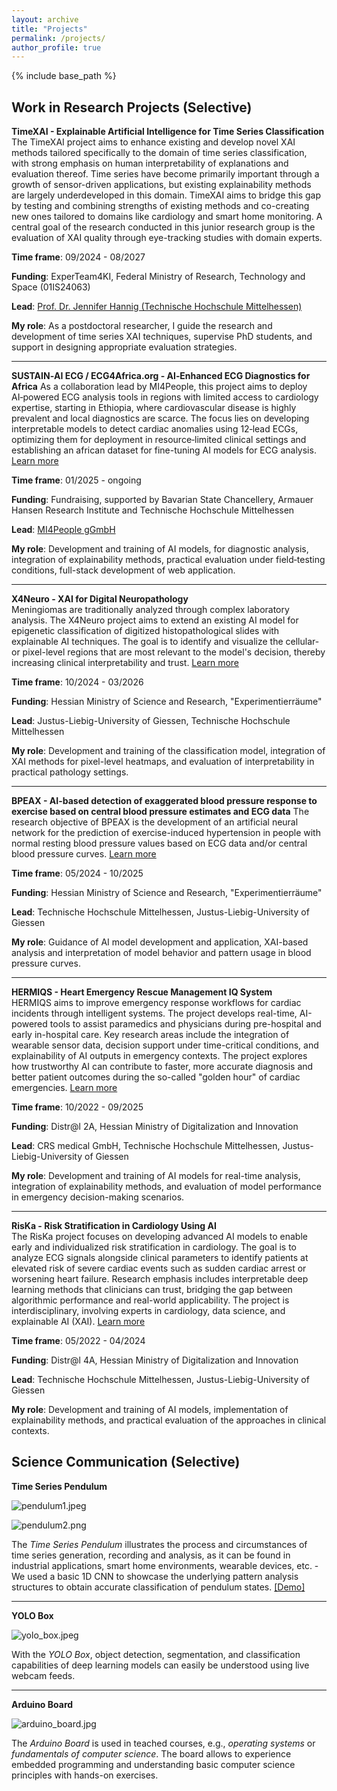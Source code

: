```yaml
---
layout: archive
title: "Projects"
permalink: /projects/
author_profile: true
---
```


{% include base_path %}

## Work in Research Projects (Selective)

**TimeXAI - Explainable Artificial Intelligence for Time Series Classification**
  The TimeXAI project aims to enhance existing and develop novel XAI methods tailored specifically to the domain of time series classification, with strong emphasis on human interpretability of explanations and evaluation thereof. Time series have become primarily important through a growth of sensor-driven applications, but existing explainability methods are largely underdeveloped in this domain. TimeXAI aims to bridge this gap by testing and combining strengths of existing methods and co-creating new ones tailored to domains like cardiology and smart home monitoring. A central goal of the research conducted in this junior research group is the evaluation of XAI quality through eye-tracking studies with domain experts.

**Time frame**: 09/2024 - 08/2027

**Funding**: ExperTeam4KI, Federal Ministry of Research, Technology and Space (01IS24063)

**Lead**: [Prof. Dr. Jennifer Hannig (Technische Hochschule Mittelhessen)](https://www.thm.de/mnd/jennifer-hannig)

**My role**: As a postdoctoral researcher, I guide the research and development of time series XAI techniques, supervise PhD students, and support in designing appropriate evaluation strategies.

---

**SUSTAIN‑AI ECG / ECG4Africa.org - AI‑Enhanced ECG Diagnostics for Africa**
  As a collaboration lead by MI4People, this project aims to deploy AI‑powered ECG analysis tools in regions with limited access to cardiology expertise, starting in Ethiopia, where cardiovascular disease is highly prevalent and local diagnostics are scarce. The focus lies on developing interpretable models to detect cardiac anomalies using 12‑lead ECGs, optimizing them for deployment in resource‑limited clinical settings and establishing an african dataset for fine-tuning AI models for ECG analysis. [Learn more](https://mi4people.org/sustain-ai-ecg)
  
**Time frame**: 01/2025 - ongoing

**Funding**: Fundraising, supported by Bavarian State Chancellery, Armauer Hansen Research Institute and Technische Hochschule Mittelhessen 

**Lead**: [MI4People gGmbH](https://www.mi4people.org/)

**My role**: Development and training of AI models, for diagnostic analysis, integration of explainability methods, practical evaluation under field‑testing conditions, full-stack development of web application.

---

**X4Neuro - XAI for Digital Neuropathology**  
  Meningiomas are traditionally analyzed through complex laboratory analysis. The X4Neuro project aims to extend an existing AI model for epigenetic classification of digitized histopathological slides with explainable AI techniques. The goal is to identify and visualize the cellular- or pixel-level regions that are most relevant to the model's decision, thereby increasing clinical interpretability and trust. [Learn more](https://www.thm.de/mnd/jennifer-hannig/x4neuro-xai-for-digital-neuropathology)
  
**Time frame**: 10/2024 - 03/2026

**Funding**: Hessian Ministry of Science and Research, "Experimentierräume"

**Lead**: Justus-Liebig-University of Giessen, Technische Hochschule Mittelhessen

**My role**: Development and training of the classification model, integration of XAI methods for pixel-level heatmaps, and evaluation of interpretability in practical pathology settings.

---

**BPEAX - AI-based detection of exaggerated blood pressure response to exercise based on central blood pressure estimates and ECG data** 
  The research objective of BPEAX is the development of an artificial neural network for the prediction of exercise-induced hypertension in people with normal resting blood pressure values based on ECG data and/or central blood pressure curves. [Learn more](https://www.thm.de/mnd/jennifer-hannig/x4neuro-xai-for-digital-neuropathology)
  
**Time frame**: 05/2024 - 10/2025

**Funding**: Hessian Ministry of Science and Research, "Experimentierräume"

**Lead**: Technische Hochschule Mittelhessen, Justus-Liebig-University of Giessen

**My role**: Guidance of AI model development and application, XAI-based analysis and interpretation of model behavior and pattern usage in blood pressure curves.

---

**HERMIQS - Heart Emergency Rescue Management IQ System**  
  HERMIQS aims to improve emergency response workflows for cardiac incidents through intelligent systems. The project develops real-time, AI-powered tools to assist paramedics and physicians during pre-hospital and early in-hospital care. Key research areas include the integration of wearable sensor data, decision support under time-critical conditions, and explainability of AI outputs in emergency contexts. The project explores how trustworthy AI can contribute to faster, more accurate diagnosis and better patient outcomes during the so-called "golden hour" of cardiac emergencies. [Learn more](https://www.lidia-hessen.de/projekte-entdecken/hermiqs-heart-emergency-rescue-management-iq-system/)
  
**Time frame**: 10/2022 - 09/2025

**Funding**: Distr@l 2A, Hessian Ministry of Digitalization and Innovation

**Lead**: CRS medical GmbH, Technische Hochschule Mittelhessen, Justus-Liebig-University of Giessen

**My role**: Development and training of AI models for real-time analysis, integration of explainability methods, and evaluation of model performance in emergency decision-making scenarios.  

---

**RisKa - Risk Stratification in Cardiology Using AI**  
  The RisKa project focuses on developing advanced AI models to enable early and individualized risk stratification in cardiology. The goal is to analyze ECG signals alongside clinical parameters to identify patients at elevated risk of severe cardiac events such as sudden cardiac arrest or worsening heart failure. Research emphasis includes interpretable deep learning methods that clinicians can trust, bridging the gap between algorithmic performance and real-world applicability. The project is interdisciplinary, involving experts in cardiology, data science, and explainable AI (XAI). [Learn more](https://www.lidia-hessen.de/projekte-entdecken/riska-risikostratifizierung-in-der-kardiologie-mittels-ki/)

**Time frame**: 05/2022 - 04/2024

**Funding**: Distr@l 4A, Hessian Ministry of Digitalization and Innovation

**Lead**: Technische Hochschule Mittelhessen, Justus-Liebig-University of Giessen

**My role**: Development and training of AI models, implementation of explainability methods, and practical evaluation of the approaches in clinical contexts.


## Science Communication (Selective)
 
**Time Series Pendulum**

![pendulum1.jpeg](../images/pendulum1.jpeg)

![pendulum2.png](../images/pendulum2.png)

The _Time Series Pendulum_ illustrates the process and circumstances of time series generation, recording and analysis, as it can be found in industrial applications, smart home environments, wearable devices, etc. - We used a basic 1D CNN to showcase the underlying pattern analysis structures to obtain accurate classification of pendulum states.
[[Demo]](https://gitlab.com/nilsgumpfer/pendulum-timeseries)

---

**YOLO Box**

![yolo_box.jpeg](../images/yolo_box.jpeg)

With the _YOLO Box_, object detection, segmentation, and classification capabilities of deep learning models can easily be understood using live webcam feeds.

---

**Arduino Board**

![arduino_board.jpg](../images/arduino_board.jpg)

The _Arduino Board_ is used in teached courses, e.g., _operating systems_ or _fundamentals of computer science_. The board allows to experience embedded programming and understanding basic computer science principles with hands-on exercises.
